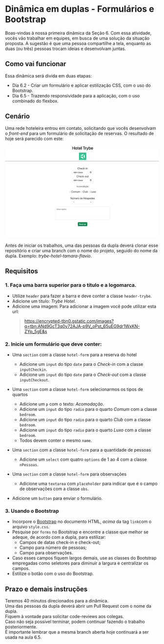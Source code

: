 # Dinâmica em duplas - Formulários e Bootstrap

Boas-vindas à nossa primeira dinâmica da Seção 6. Com essa atividade, vocês vão trabalhar em equipes, em busca de uma solução da situação proposta.
A sugestão é que uma pessoa compartilhe a tela, enquanto as duas (ou três) pessoas trocam ideias e desenvolvam juntas.

## Como vai funcionar

Essa dinâmica será divida em duas etapas:

- Dia 6.2 - Criar um formulário e aplicar estilização CSS, com o uso do Bootstrap.
- Dia 6.5 - Trazendo responsividade para a aplicação, com o uso combinado do flexbox.

## Cenário

Uma rede hoteleira entrou em contato, solicitando que vocês desenvolvam o _front-end_ para um formulário de solicitação de reservas. 
O resultado de hoje será parecido com este:

![](hotel.png)

Antes de iniciar os trabalhos, uma das pessoas da dupla deverá clonar esse repositório e criar uma branch com o nome do projeto, seguido do nome da dupla. Exemplo:
_trybe-hotel-tamara-flavio_.

## Requisitos

### 1. Faça uma barra superior para o título e a logomarca.

- Utilize `header` para fazer a barra e deve conter a classe `header-trybe`.
- Adicione um titulo: *Trybe Hotel*.
- Adicione uma imagem:
  Para adicionar a imagem você pode utilizar esta url:
  > https://encrypted-tbn0.gstatic.com/images?q=tbn:ANd9GcT3q0v72AJA-p9V_oPst_65uEG9dr1WxKN-ZYp_5gE&s

### 2. Inicie um formulário que deve conter:

- Uma `section` com a classe `hotel-form` para a reserva do hotel
  - Adicione um `input` do tipo `date` para o *Check-in* com a classe `inputCheckin`.
  - Adicione um `input` do tipo `date` para o *Check-out* com a classe `inputCheckout`.
  
- Uma `section` com a classe `hotel-form` selecionarmos os tipos de quartos
  - Adicione um `p` com o texto: *Acomodação*.
  - Adicione um `input` do tipo `radio` para o quarto *Comum* com a classe `bedroom`.
  - Adicione um `input` do tipo `radio` para o quarto *Club* com a classe `bedroom`.
  - Adicione um `input` do tipo `radio` para o quarto *Luxo* com a classe `bedroom`.
  - Todos devem conter o mesmo `name`.
  
- Uma `section` com a classe `hotel-form` para a quantidade de pessoas
  - Adicione um `select` com quatro `options` de 1 ao 4 com a classe `nPessoas`.
  
- Uma `section` com a classe `hotel-form` para observações
  - Adicione uma `textarea` com `placeholder` para indicar que é o campo de observações com a classe `obs`.
  
- Adicione um `button` para enviar o formulário.

### 3. Usando o Bootstrap

- Incorpore o [Bootstrap](https://getbootstrap.com/) no documento HTML, *acima* da tag `link`com o arquivo `style.css`.
- Pesquise por `forms` no Bootstrap e encontre a classe que melhor se adeque, de acordo com a dupla, para estilizar:
  - Campos de datas check-in e check-out;
  - Campo para número de pessoas;
  - Campo para observações.
- Caso esses campos fiquem largos demais, use as classes do Bootstrap empregadas como seletores para diminuir a largura e centralizar os campos.
- Estilize o botão com o uso do Bootstrap.

## Prazo e demais instruções

Teremos 40 minutos direcionados para a dinâmica.<br>
Uma das pessoas da dupla deverá abrir um Pull Request com o nome da dupla.<br>
Fiquem à vontade para solicitar code-reviews aos colegas.<br>
Caso não seja possível terminar, podem continuar fazendo o trabalho posteriormente.<br>
É importante lembrar que a mesma branch aberta hoje continuará a ser usada na aula 6.5.
